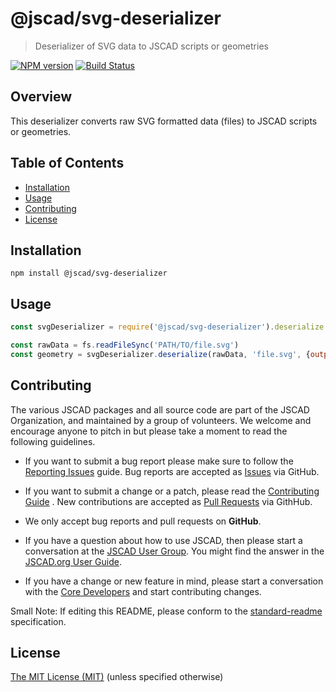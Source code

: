 # @jscad/svg-deserializer

> Deserializer of SVG data to JSCAD scripts or geometries

[![NPM version](https://badge.fury.io/js/%40jscad%2Fsvg-deserializer.svg)](https://badge.fury.io/js/%40jscad%2Fsvg-deserializer)
[![Build Status](https://travis-ci.org/jscad/io.svg)](https://travis-ci.org/jscad/svg-deserializer)

## Overview

This deserializer converts raw SVG formatted data (files) to JSCAD scripts or geometries.

## Table of Contents

- [Installation](#installation)
- [Usage](#usage)
- [Contributing](#contributing)
- [License](#license)

## Installation

```
npm install @jscad/svg-deserializer
```

## Usage

```javascript
const svgDeserializer = require('@jscad/svg-deserializer').deserialize

const rawData = fs.readFileSync('PATH/TO/file.svg')
const geometry = svgDeserializer.deserialize(rawData, 'file.svg', {output: 'geometry'})

```

## Contributing

The various JSCAD packages and all source code are part of the JSCAD Organization, and maintained by a group of volunteers.
We welcome and encourage anyone to pitch in but please take a moment to read the following guidelines.

* If you want to submit a bug report please make sure to follow the [Reporting Issues](https://github.com/jscad/OpenJSCAD.org/wiki/Reporting-Issues) guide. Bug reports are accepted as [Issues](https://github.com/jscad/OpenJSCAD.org/issues/) via GitHub.

* If you want to submit a change or a patch, please read the [Contributing Guide](https://github.com/jscad/OpenJSCAD.org/blob/master/CONTRIBUTING.md) . New contributions are accepted as [Pull Requests](https://github.com/jscad/OpenJSCAD.org/pulls/) via GithHub.

* We only accept bug reports and pull requests on **GitHub**.

* If you have a question about how to use JSCAD, then please start a conversation at the [JSCAD User Group](https://jscad.xyz/forum). You might find the answer in the [JSCAD.org User Guide](https://openjscad.org/dokuwiki/doku.php).

* If you have a change or new feature in mind, please start a conversation with the [Core Developers](https://jscad.xyz/forum) and start contributing changes.

Small Note: If editing this README, please conform to the [standard-readme](https://github.com/RichardLitt/standard-readme) specification.

## License

[The MIT License (MIT)](https://github.com/jscad/OpenJSCAD.org/blob/master/LICENSE)
(unless specified otherwise)

